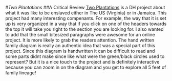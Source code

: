 #*Two Plantations*
##A Critical Review
 [Two Plantations](http://twoplantations.com) is a DH project about what it was like to be enslaved either in The US (Virginia) or in Jamaica. This project had many interesting compenants. For example, the way that it is set up is very organized in a way that if you click on one of the headers towards the top it will take you right to the section you are looking for. I also wanted to add that the small bitesized paragraphs were awesome for an online project. It is more likely to grab the readers attention.
The hand written family diagram is really an authentic idea that was a special part of this project. Since this diagram is handwritten it can be difficult to read and some parts didnt make since like what were the green/black circles used to represent? But it is a nice touch to the project and is definitely interactive because you can zoom in on the diagram and you get to explore all 5 feet of family lineage!
